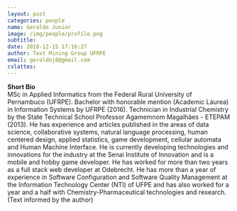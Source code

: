```yaml
---
layout: post
categories: people
name: Geraldo Junior
image: /img/people/profile.png
subtitle: 
date: 2018-12-15 17:16:27
author: Text Mining Group UFRPE
email: geraldoj8@gmail.com
cvlattes: 
---
```


<b>Short Bio</b><br/>
MSc in Applied Informatics from the Federal Rural University of Pernambuco (UFRPE). Bachelor with honorable mention (Academic Láurea) in Information Systems by UFRPE (2016). Technician in Industrial Chemistry by the State Technical School Professor Agamemnom Magalhães - ETEPAM (2013). He has experience and articles published in the areas of data science, collaborative systems, natural language processing, human centered design, applied statistics, game development, cellular automata and Human Machine Interface. He is currently developing technologies and innovations for the industry at the Senai Institute of Innovation and is a mobile and hobby game developer. He has worked for more than two years as a full stack web developer at Odebrecht. He has more than a year of experience in Software Configuration and Software Quality Management at the Information Technology Center (NTI) of UFPE and has also worked for a year and a half with Chemistry-Pharmaceutical technologies and research.(Text informed by the author)
